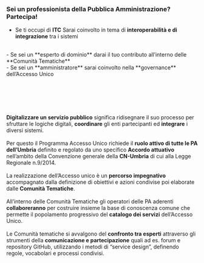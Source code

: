 ### Sei un professionista della Pubblica Amministrazione? Partecipa!

- Se ti occupi di **ITC** Sarai coinvolto in tema di **interoperabilità e di integrazione** tra i sistemi
<br>
- Se sei un **esperto di dominio** darai il tuo contributo all’interno delle **Comunità Tematiche**
<br>
- Se sei un **amministratore** sarai coinvolto nella **governance** dell’Accesso Unico

<br><br>
-----------------------------------------------------------------------------------------
**Digitalizzare un servizio pubblico** significa ridisegnare il suo processo per sfruttare le logiche digitali, **coordinare** gli enti partecipanti ed **integrare** i diversi sistemi.
<br><br>
Per questo il Programma Accesso Unico richiede il **ruolo attivo di tutte le PA dell’Umbria** definito e regolato da uno specifico **Accordo attuativo** nell’ambito della Convenzione generale della **CN-Umbria** di cui alla Legge Regionale n.9/2014.
<br><br>
La realizzazione dell’Accesso unico è un **percorso impegnativo** accompagnato dalla definizione di obiettivi e azioni condivise poi elaborate dalle **Comunità Tematiche**.
<br><br>
All’interno delle Comunità Tematiche gli operatori delle PA aderenti **collaboreranno** per costruire insieme la base di conoscenza comune che permette il popolamento progressivo del **catalogo dei servizi** dell’Accesso Unico.
<br><br>
Le Comunità tematiche si avvalgono del **confronto tra esperti** attraverso gli strumenti della **comunicazione e partecipazione** quali ad es. forum e repository GitHub, utilizzando i metodi di “service design”, definendo regole, vocabolari e processi condivisi.
